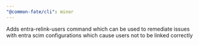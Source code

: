 ```yaml
---
"@common-fate/cli": minor
---
```


Adds entra-relink-users command which can be used to remediate issues with entra scim configurations which cause users not to be linked correctly
